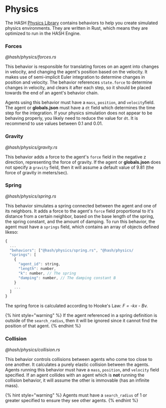 # Physics

The HASH [Physics Library](https://hash.ai/@hash/physics) contains behaviors to help you create simulated physics environments. They are written in Rust, which means they are optimized to run in the HASH Engine.

### Forces

_@hash/physics/forces.rs_

This behavior is responsible for translating forces on an agent into changes in velocity, and changing the agent's position based on the velocity. It makes use of semi-implicit Euler integration to determine changes in position and velocity. The behavior references `state.force` to determine changes in velocity, and clears it after each step, so it should be placed towards the end of an agent's behavior chain.

Agents using this behavior must have a `mass`, `position`, and `velocity`field. The agent or **globals.json** must have a `dt` field which determines the time step for the integration. If your physics simulation does not appear to be behaving properly, you likely need to reduce the value for `dt`. It is recommend to use values between 0.1 and 0.01.

### Gravity

_@hash/physics/gravity.rs_

This behavior adds a force to the agent's `force` field in the negative z direction, representing the force of gravity. If the agent or **globals.json** does not specify a `gravity` field, then it will assume a default value of 9.81 \(the force of gravity in meters/sec\).

### Spring

_@hash/physics/spring.rs_

This behavior simulates a spring connected between the agent and one of its neighbors. It adds a force to the agent's `force` field proportional to it's distance from a certain neighbor, based on the base length of the spring, the spring constant, and the amount of damping. To run this behavior, the agent must have a `springs` field, which contains an array of objects defined likeso:

```javascript
{
  ...
  "behaviors": ["@hash/physics/spring.rs", "@hash/physics/
  "springs": [
    {
      "agent_id": string,
      "length": number,
      "k": number, // The spring 
      "damping": number, // The damping constant B
    }
    ...
  ]
}
```

The spring force is calculated according to Hooke's Law: _F  = -kx - Bv._

{% hint style="warning" %}
If the agent referenced in a spring definition is outside of the `search_radius`, then it will be ignored since it cannot find the position of that agent.
{% endhint %}

### Collision

_@hash/physics/collision.rs_

This behavior controls collisions between agents who come too close to one another. It calculates a purely elastic collision between the agents. Agents running this behavior must have a `mass`, `position`, and `velocity` field specified. If an agent collides with an agent which is **not** running the collision behavior, it will assume the other is immovable \(has an infinite mass\).

{% hint style="warning" %}
Agents must have a `search_radius` of 1 or greater specified to ensure they see other agents.
{% endhint %}

